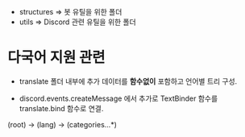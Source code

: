 - structures => 봇 유틸을 위한 폴더
- utils => Discord 관련 유틸을 위한 폴더

# 다국어 지원 관련

- translate 폴더 내부에 추가 데이터를 __함수없이__ 포함하고 언어별 트리 구성.

- discord.events.createMessage 에서 추가로 TextBinder 함수를 translate.bind 함수로 연결.

(root) -> (lang) -> (categories...*)
